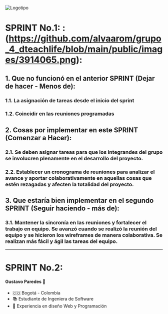 ![Logotipo](https://github.com/alvaarom/grupo_4_dteachlife/blob/main/public/images/logo.png)
# SPRINT No.1: :(https://github.com/alvaarom/grupo_4_dteachlife/blob/main/public/images/3914065.png):
## 1. Que no funcionó en el anterior SPRINT (Dejar de hacer - Menos de):
### 1.1. La asignación de tareas desde el inicio del sprint
### 1.2. Coincidir en las reuniones programadas
## 2. Cosas por implementar en este SPRINT (Comenzar a Hacer):
### 2.1. Se deben asignar tareas para que los integrandes del grupo se involucren plenamente en el desarrollo del proyecto.
### 2.2. Establecer un cronograma de reuniones para analizar el avance y aportar colaborativamente en aquellas cosas que estén rezagadas y afecten la totalidad del proyecto.
## 3. Que estaría bien implementar en el segundo SPRINT (Seguir haciendo - más de):
### 3.1. Mantener la sincronía en las reuniones y fortalecer el trabajo en equipo.  Se avanzó cuando se realizó la reunión del equipo y se hicieron los wireframes de manera colaborativa.  Se realizan más fácil y ágil las tareas del equipo.
___
# SPRINT No.2:

#### Gustavo Paredes :boy:
  - :colombia: Bogotá - Colombia
  - :books: Estudiante de Ingeniera de Software
  - :raised_hands: Experiencia en diseño Web y Programación
